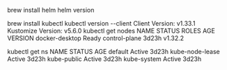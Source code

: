 brew install helm
helm version

brew install kubectl
kubectl version --client
Client Version: v1.33.1
Kustomize Version: v5.6.0
kubectl get nodes
NAME             STATUS   ROLES           AGE     VERSION
docker-desktop   Ready    control-plane   3d23h   v1.32.2

kubectl get ns
NAME              STATUS   AGE
default           Active   3d23h
kube-node-lease   Active   3d23h
kube-public       Active   3d23h
kube-system       Active   3d23h


